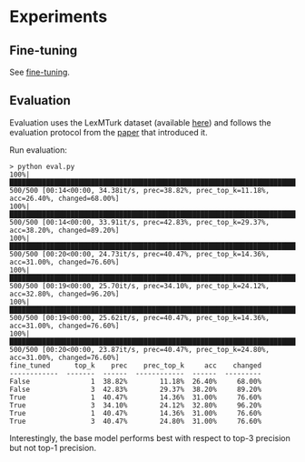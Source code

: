 # Experiments

## Fine-tuning

See [fine-tuning](tune/README.md).

## Evaluation

Evaluation uses the LexMTurk dataset (available [here](https://cs.pomona.edu/~dkauchak/simplification/))
and follows the evaluation protocol from the [paper](https://aclanthology.org/P14-2075.pdf) that
introduced it.

Run evaluation:

```
> python eval.py
100%|████████████████████████████████████████████████████████████████████████████████████████████████████████████████| 500/500 [00:14<00:00, 34.38it/s, prec=38.82%, prec_top_k=11.18%, acc=26.40%, changed=68.00%]
100%|████████████████████████████████████████████████████████████████████████████████████████████████████████████████| 500/500 [00:14<00:00, 33.91it/s, prec=42.83%, prec_top_k=29.37%, acc=38.20%, changed=89.20%]
100%|████████████████████████████████████████████████████████████████████████████████████████████████████████████████| 500/500 [00:20<00:00, 24.73it/s, prec=40.47%, prec_top_k=14.36%, acc=31.00%, changed=76.60%]
100%|████████████████████████████████████████████████████████████████████████████████████████████████████████████████| 500/500 [00:19<00:00, 25.70it/s, prec=34.10%, prec_top_k=24.12%, acc=32.80%, changed=96.20%]
100%|████████████████████████████████████████████████████████████████████████████████████████████████████████████████| 500/500 [00:19<00:00, 25.62it/s, prec=40.47%, prec_top_k=14.36%, acc=31.00%, changed=76.60%]
100%|████████████████████████████████████████████████████████████████████████████████████████████████████████████████| 500/500 [00:20<00:00, 23.87it/s, prec=40.47%, prec_top_k=24.80%, acc=31.00%, changed=76.60%]
fine_tuned      top_k    prec    prec_top_k     acc    changed
------------  -------  ------  ------------  ------  ---------
False               1  38.82%        11.18%  26.40%     68.00%
False               3  42.83%        29.37%  38.20%     89.20%
True                1  40.47%        14.36%  31.00%     76.60%
True                3  34.10%        24.12%  32.80%     96.20%
True                1  40.47%        14.36%  31.00%     76.60%
True                3  40.47%        24.80%  31.00%     76.60%
```

Interestingly, the base model performs best with respect to top-3 precision but not top-1 precision.
